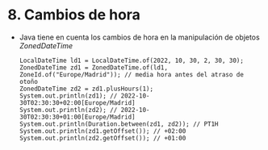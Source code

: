 # 8. Cambios de hora

- Java tiene en cuenta los cambios de hora en la manipulación de objetos _ZonedDateTime_
  ```
  LocalDateTime ld1 = LocalDateTime.of(2022, 10, 30, 2, 30, 30);
  ZonedDateTime zd1 = ZonedDateTime.of(ld1, ZoneId.of("Europe/Madrid")); // media hora antes del atraso de otoño
  ZonedDateTime zd2 = zd1.plusHours(1);
  System.out.println(zd1); // 2022-10-30T02:30:30+02:00[Europe/Madrid]
  System.out.println(zd2); // 2022-10-30T02:30:30+01:00[Europe/Madrid]
  System.out.println(Duration.between(zd1, zd2)); // PT1H
  System.out.println(zd1.getOffset()); // +02:00
  System.out.println(zd2.getOffset()); // +01:00
  ```
